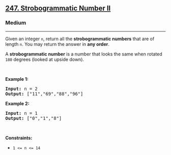 <h2><a href="https://leetcode.com/problems/strobogrammatic-number-ii/">247. Strobogrammatic Number II</a></h2><h3>Medium</h3><hr><div style="user-select: auto;"><p style="user-select: auto;">Given an integer <code style="user-select: auto;">n</code>, return all the <strong style="user-select: auto;">strobogrammatic numbers</strong> that are of length <code style="user-select: auto;">n</code>. You may return the answer in <strong style="user-select: auto;">any order</strong>.</p>

<p style="user-select: auto;">A <strong style="user-select: auto;">strobogrammatic number</strong> is a number that looks the same when rotated <code style="user-select: auto;">180</code> degrees (looked at upside down).</p>

<p style="user-select: auto;">&nbsp;</p>
<p style="user-select: auto;"><strong style="user-select: auto;">Example 1:</strong></p>
<pre style="user-select: auto;"><strong style="user-select: auto;">Input:</strong> n = 2
<strong style="user-select: auto;">Output:</strong> ["11","69","88","96"]
</pre><p style="user-select: auto;"><strong style="user-select: auto;">Example 2:</strong></p>
<pre style="user-select: auto;"><strong style="user-select: auto;">Input:</strong> n = 1
<strong style="user-select: auto;">Output:</strong> ["0","1","8"]
</pre>
<p style="user-select: auto;">&nbsp;</p>
<p style="user-select: auto;"><strong style="user-select: auto;">Constraints:</strong></p>

<ul style="user-select: auto;">
	<li style="user-select: auto;"><code style="user-select: auto;">1 &lt;= n &lt;= 14</code></li>
</ul>
</div>